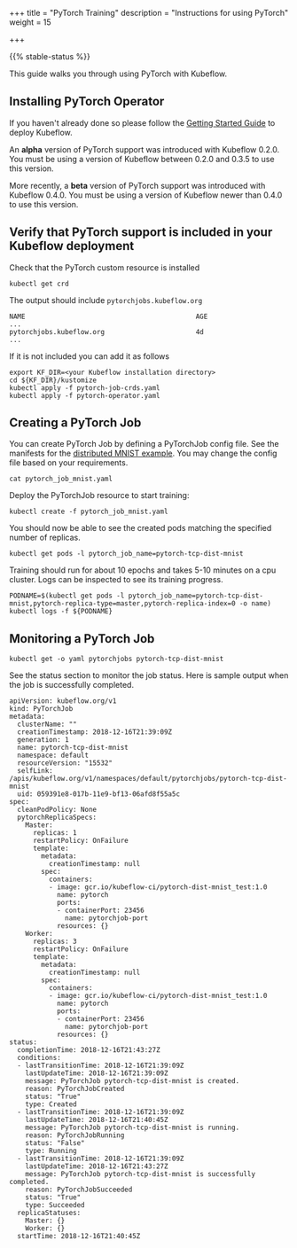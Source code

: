 +++
title = "PyTorch Training"
description = "Instructions for using PyTorch"
weight = 15
                    
+++

{{% stable-status %}}

This guide walks you through using PyTorch with Kubeflow.

## Installing PyTorch Operator

If you haven't already done so please follow the [Getting Started Guide](/docs/started/getting-started/) to deploy Kubeflow.

An **alpha** version of PyTorch support was introduced with Kubeflow 0.2.0. You must be using a version of Kubeflow between 0.2.0 and 0.3.5 to use this version.

More recently, a **beta** version of PyTorch support was introduced with Kubeflow 0.4.0. You must be using a version of Kubeflow newer than 0.4.0 to use this version.

## Verify that PyTorch support is included in your Kubeflow deployment

Check that the PyTorch custom resource is installed

```
kubectl get crd
```

The output should include `pytorchjobs.kubeflow.org`

```
NAME                                           AGE
...
pytorchjobs.kubeflow.org                       4d
...
```

If it is not included you can add it as follows

```
export KF_DIR=<your Kubeflow installation directory>
cd ${KF_DIR}/kustomize
kubectl apply -f pytorch-job-crds.yaml
kubectl apply -f pytorch-operator.yaml
```

## Creating a PyTorch Job

You can create PyTorch Job by defining a PyTorchJob config file. See the manifests for the [distributed MNIST example](https://github.com/kubeflow/pytorch-operator/tree/master/examples/mnist). You may change the config file based on your requirements.

```
cat pytorch_job_mnist.yaml
```
Deploy the PyTorchJob resource to start training:

```
kubectl create -f pytorch_job_mnist.yaml
```
You should now be able to see the created pods matching the specified number of replicas.

```
kubectl get pods -l pytorch_job_name=pytorch-tcp-dist-mnist
```
Training should run for about 10 epochs and takes 5-10 minutes on a cpu cluster. Logs can be inspected to see its training progress.

```
PODNAME=$(kubectl get pods -l pytorch_job_name=pytorch-tcp-dist-mnist,pytorch-replica-type=master,pytorch-replica-index=0 -o name)
kubectl logs -f ${PODNAME}
```
## Monitoring a PyTorch Job

```
kubectl get -o yaml pytorchjobs pytorch-tcp-dist-mnist
```
See the status section to monitor the job status. Here is sample output when the job is successfully completed.

```
apiVersion: kubeflow.org/v1
kind: PyTorchJob
metadata:
  clusterName: ""
  creationTimestamp: 2018-12-16T21:39:09Z
  generation: 1
  name: pytorch-tcp-dist-mnist
  namespace: default
  resourceVersion: "15532"
  selfLink: /apis/kubeflow.org/v1/namespaces/default/pytorchjobs/pytorch-tcp-dist-mnist
  uid: 059391e8-017b-11e9-bf13-06afd8f55a5c
spec:
  cleanPodPolicy: None
  pytorchReplicaSpecs:
    Master:
      replicas: 1
      restartPolicy: OnFailure
      template:
        metadata:
          creationTimestamp: null
        spec:
          containers:
          - image: gcr.io/kubeflow-ci/pytorch-dist-mnist_test:1.0
            name: pytorch
            ports:
            - containerPort: 23456
              name: pytorchjob-port
            resources: {}
    Worker:
      replicas: 3
      restartPolicy: OnFailure
      template:
        metadata:
          creationTimestamp: null
        spec:
          containers:
          - image: gcr.io/kubeflow-ci/pytorch-dist-mnist_test:1.0
            name: pytorch
            ports:
            - containerPort: 23456
              name: pytorchjob-port
            resources: {}
status:
  completionTime: 2018-12-16T21:43:27Z
  conditions:
  - lastTransitionTime: 2018-12-16T21:39:09Z
    lastUpdateTime: 2018-12-16T21:39:09Z
    message: PyTorchJob pytorch-tcp-dist-mnist is created.
    reason: PyTorchJobCreated
    status: "True"
    type: Created
  - lastTransitionTime: 2018-12-16T21:39:09Z
    lastUpdateTime: 2018-12-16T21:40:45Z
    message: PyTorchJob pytorch-tcp-dist-mnist is running.
    reason: PyTorchJobRunning
    status: "False"
    type: Running
  - lastTransitionTime: 2018-12-16T21:39:09Z
    lastUpdateTime: 2018-12-16T21:43:27Z
    message: PyTorchJob pytorch-tcp-dist-mnist is successfully completed.
    reason: PyTorchJobSucceeded
    status: "True"
    type: Succeeded
  replicaStatuses:
    Master: {}
    Worker: {}
  startTime: 2018-12-16T21:40:45Z

```
